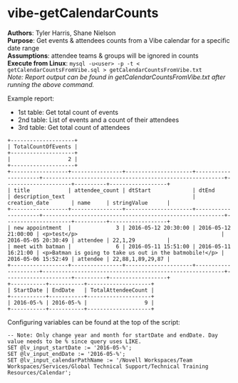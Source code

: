 # vibe-getCalendarCounts


<b>Authors</b>: 
Tyler Harris, Shane Nielson
<br><b>Purpose</b>: 
Get events & attendees counts from a Vibe calendar for a specific date range
<br><b>Assumptions</b>: attendee teams & groups will be ignored in counts
<br><b>Execute from Linux</b>:
```mysql -u<user> -p -t < getCalendarCountsFromVibe.sql > getCalendarCountsFromVibe.txt```
<br><i>Note: Report output can be found in getCalendarCountsFromVibe.txt after running the above command.</i>

Example report:
- 1st table: Get total count of events
- 2nd table: List of events and a count of their attendees
- 3rd table: Get total count of attendees
```
+--------------------+
| TotalCountOfEvents |
+--------------------+
|                  2 |
+--------------------+
+------------------+----------------+---------------------+---------------------+---------------------------------------------------------+---------------------+----------+------------------+
| title            | attendee_count | dtStart             | dtEnd               | description_text                                        | creation_date       | name     | stringValue      |
+------------------+----------------+---------------------+---------------------+---------------------------------------------------------+---------------------+----------+------------------+
| new appointment  |              3 | 2016-05-12 20:30:00 | 2016-05-12 21:00:00 | <p>test</p>                                             | 2016-05-05 20:30:49 | attendee | 22,1,29          |
| meet with batman |              6 | 2016-05-11 15:51:00 | 2016-05-11 16:21:00 | <p>Batman is going to take us out in the batmobile!</p> | 2016-05-06 15:52:49 | attendee | 22,88,1,89,29,87 |
+------------------+----------------+---------------------+---------------------+---------------------------------------------------------+---------------------+----------+------------------+
+-----------+-----------+--------------------+
| StartDate | EndDate   | TotalAttendeeCount |
+-----------+-----------+--------------------+
| 2016-05-% | 2016-05-% |                  9 |
+-----------+-----------+--------------------+
```

Configuring variables can be found at the top of the script:
```
-- Note: Only change year and month for startDate and endDate. Day value needs to be % since query uses LIKE.
SET @lv_input_startDate := '2016-05-%'; 
SET @lv_input_endDate := '2016-05-%';
SET @lv_input_calendarPathName := '/Novell Workspaces/Team Workspaces/Services/Global Technical Support/Technical Training Resources/Calendar';
```
